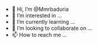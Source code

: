 - 👋 Hi, I’m @Mmrbaduria
- 👀 I’m interested in ...
- 🌱 I’m currently learning ...
- 💞️ I’m looking to collaborate on ...
- 📫 How to reach me ...

<!---
Mmrbaduria/Mmrbaduria is a ✨ special ✨ repository because its `README.md` (this file) appears on your GitHub profile.
You can click the Preview link to take a look at your changes.
--->
